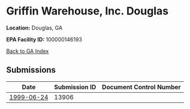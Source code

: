 # Griffin Warehouse, Inc. Douglas

**Location:** Douglas, GA

**EPA Facility ID:** 100000146193

[Back to GA Index](../../index.md)

## Submissions

| Date | Submission ID | Document Control Number |
|------|--------------|-------------------------|
| [1999-06-24](submissions/13906.md) | 13906 |  |
